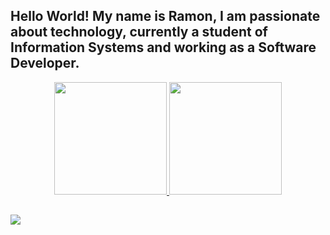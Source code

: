 ## Hello World! My name is Ramon, I am passionate about technology, currently a student of Information Systems and working as a Software Developer.

<link rel="stylesheet" href="https://cdn.jsdelivr.net/gh/devicons/devicon@v2.15.1/devicon.min.css">

<div align="center">
  <a href="https://github.com/yramonn">
  <img height="180em" src="https://github-readme-stats.vercel.app/api?username=yramonn&show_icons=true&theme=dark&include_all_commits=true&count_private=true"/>
  <img height="180em" src="https://github-readme-stats.vercel.app/api/top-langs/?username=yramonn&layout=compact&langs_count=7&theme=dark"/>
</div>
  
  ##
 
<div> 
 
  <a href="https://www.linkedin.com/in/ramon--silva/" target="_blank"><img src="https://img.shields.io/badge/-LinkedIn-%230077B5?style=for-the-badge&logo=linkedin&logoColor=white" target="_blank"></a> 
 
</div>
